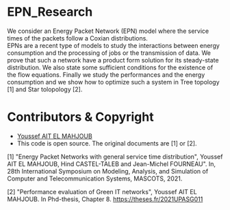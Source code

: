 # EPN_Research

We consider an Energy Packet Network (EPN) model where the service times of the packets follow a Coxian distributions. <br>
EPNs are a recent type of models to study the interactions between energy consumption and the processing of jobs or the transmission of
data. We prove that such a network have a product form solution for its steady-state distribution. We also state some sufficient
conditions for the existence of the flow equations. Finally we study the performances and the energy consumption and we
show how to optimize such a system in Tree topology [1] and Star tolopology [2].

#  Contributors & Copyright

- [Youssef AIT EL MAHJOUB](https://github.com/ossef)
- This code is open source. The original documents are [1] or [2].

[1] "Energy Packet Networks with general service time distribution", Youssef AIT EL MAHJOUB, Hind CASTEL-TALEB and Jean-Michel FOURNEAU". In, 28th International Symposium on Modeling, Analysis, and Simulation of Computer and Telecommunication Systems, MASCOTS, 2021.

[2] "Performance evaluation of Green IT networks", Youssef AIT EL MAHJOUB. In Phd-thesis, Chapter 8. https://theses.fr/2021UPASG011
